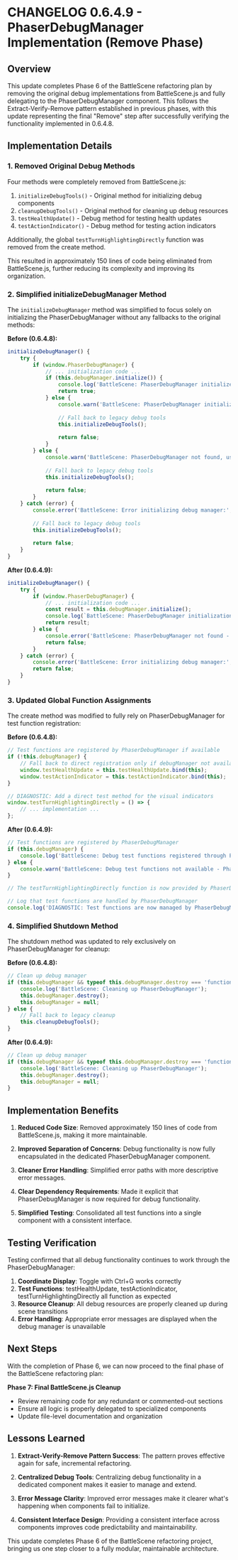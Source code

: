 # CHANGELOG 0.6.4.9 - PhaserDebugManager Implementation (Remove Phase)

## Overview

This update completes Phase 6 of the BattleScene refactoring plan by removing the original debug implementations from BattleScene.js and fully delegating to the PhaserDebugManager component. This follows the Extract-Verify-Remove pattern established in previous phases, with this update representing the final "Remove" step after successfully verifying the functionality implemented in 0.6.4.8.

## Implementation Details

### 1. Removed Original Debug Methods

Four methods were completely removed from BattleScene.js:

1. `initializeDebugTools()` - Original method for initializing debug components
2. `cleanupDebugTools()` - Original method for cleaning up debug resources
3. `testHealthUpdate()` - Debug method for testing health updates
4. `testActionIndicator()` - Debug method for testing action indicators

Additionally, the global `testTurnHighlightingDirectly` function was removed from the create method.

This resulted in approximately 150 lines of code being eliminated from BattleScene.js, further reducing its complexity and improving its organization.

### 2. Simplified initializeDebugManager Method

The `initializeDebugManager` method was simplified to focus solely on initializing the PhaserDebugManager without any fallbacks to the original methods:

**Before (0.6.4.8):**
```javascript
initializeDebugManager() {
    try {
        if (window.PhaserDebugManager) {
            // ... initialization code ...
            if (this.debugManager.initialize()) {
                console.log('BattleScene: PhaserDebugManager initialized successfully');
                return true;
            } else {
                console.warn('BattleScene: PhaserDebugManager initialization returned false');
                
                // Fall back to legacy debug tools
                this.initializeDebugTools();
                
                return false;
            }
        } else {
            console.warn('BattleScene: PhaserDebugManager not found, using legacy debug tools');
            
            // Fall back to legacy debug tools
            this.initializeDebugTools();
            
            return false;
        }
    } catch (error) {
        console.error('BattleScene: Error initializing debug manager:', error);
        
        // Fall back to legacy debug tools
        this.initializeDebugTools();
        
        return false;
    }
}
```

**After (0.6.4.9):**
```javascript
initializeDebugManager() {
    try {
        if (window.PhaserDebugManager) {
            // ... initialization code ...
            const result = this.debugManager.initialize();
            console.log(`BattleScene: PhaserDebugManager initialization ${result ? 'successful' : 'failed'}`);
            return result;
        } else {
            console.error('BattleScene: PhaserDebugManager not found - debug tools will not be available');
            return false;
        }
    } catch (error) {
        console.error('BattleScene: Error initializing debug manager:', error);
        return false;
    }
}
```

### 3. Updated Global Function Assignments

The create method was modified to fully rely on PhaserDebugManager for test function registration:

**Before (0.6.4.8):**
```javascript
// Test functions are registered by PhaserDebugManager if available
if (!this.debugManager) {
    // Fall back to direct registration only if debugManager not available
    window.testHealthUpdate = this.testHealthUpdate.bind(this);
    window.testActionIndicator = this.testActionIndicator.bind(this);
}

// DIAGNOSTIC: Add a direct test method for the visual indicators
window.testTurnHighlightingDirectly = () => {
    // ... implementation ...
};
```

**After (0.6.4.9):**
```javascript
// Test functions are registered by PhaserDebugManager
if (this.debugManager) {
    console.log('BattleScene: Debug test functions registered through PhaserDebugManager');
} else {
    console.warn('BattleScene: Debug test functions not available - PhaserDebugManager not initialized');
}

// The testTurnHighlightingDirectly function is now provided by PhaserDebugManager

// Log that test functions are handled by PhaserDebugManager
console.log('DIAGNOSTIC: Test functions are now managed by PhaserDebugManager');
```

### 4. Simplified Shutdown Method

The shutdown method was updated to rely exclusively on PhaserDebugManager for cleanup:

**Before (0.6.4.8):**
```javascript
// Clean up debug manager
if (this.debugManager && typeof this.debugManager.destroy === 'function') {
    console.log('BattleScene: Cleaning up PhaserDebugManager');
    this.debugManager.destroy();
    this.debugManager = null;
} else {
    // Fall back to legacy cleanup
    this.cleanupDebugTools();
}
```

**After (0.6.4.9):**
```javascript
// Clean up debug manager
if (this.debugManager && typeof this.debugManager.destroy === 'function') {
    console.log('BattleScene: Cleaning up PhaserDebugManager');
    this.debugManager.destroy();
    this.debugManager = null;
}
```

## Implementation Benefits

1. **Reduced Code Size**: Removed approximately 150 lines of code from BattleScene.js, making it more maintainable.

2. **Improved Separation of Concerns**: Debug functionality is now fully encapsulated in the dedicated PhaserDebugManager component.

3. **Cleaner Error Handling**: Simplified error paths with more descriptive error messages.

4. **Clear Dependency Requirements**: Made it explicit that PhaserDebugManager is now required for debug functionality.

5. **Simplified Testing**: Consolidated all test functions into a single component with a consistent interface.

## Testing Verification

Testing confirmed that all debug functionality continues to work through the PhaserDebugManager:

1. **Coordinate Display**: Toggle with Ctrl+G works correctly
2. **Test Functions**: testHealthUpdate, testActionIndicator, testTurnHighlightingDirectly all function as expected
3. **Resource Cleanup**: All debug resources are properly cleaned up during scene transitions
4. **Error Handling**: Appropriate error messages are displayed when the debug manager is unavailable

## Next Steps

With the completion of Phase 6, we can now proceed to the final phase of the BattleScene refactoring plan:

**Phase 7: Final BattleScene.js Cleanup**
- Review remaining code for any redundant or commented-out sections
- Ensure all logic is properly delegated to specialized components
- Update file-level documentation and organization

## Lessons Learned

1. **Extract-Verify-Remove Pattern Success**: The pattern proves effective again for safe, incremental refactoring.

2. **Centralized Debug Tools**: Centralizing debug functionality in a dedicated component makes it easier to manage and extend.

3. **Error Message Clarity**: Improved error messages make it clearer what's happening when components fail to initialize.

4. **Consistent Interface Design**: Providing a consistent interface across components improves code predictability and maintainability.

This update completes Phase 6 of the BattleScene refactoring project, bringing us one step closer to a fully modular, maintainable architecture.